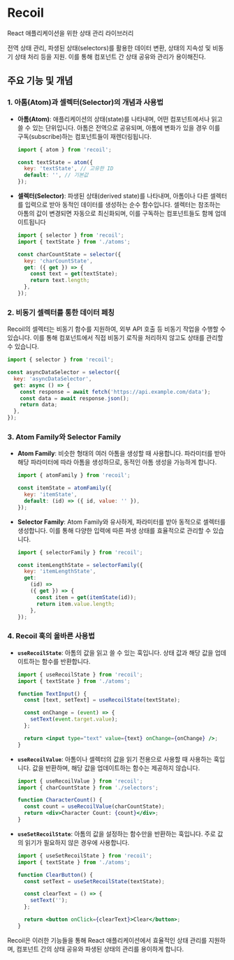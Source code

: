 # Recoil

React 애플리케이션을 위한 상태 관리 라이브러리

전역 상태 관리, 파생된 상태(selectors)를 활용한 데이터 변환, 상태의 지속성 및 비동기 상태 처리 등을 지원.
이를 통해 컴포넌트 간 상태 공유와 관리가 용이해진다.

## 주요 기능 및 개념

### 1. 아톰(Atom)과 셀렉터(Selector)의 개념과 사용법

- **아톰(Atom)**: 애플리케이션의 상태(state)를 나타내며, 어떤 컴포넌트에서나 읽고 쓸 수 있는 단위입니다. 아톰은 전역으로 공유되며, 아톰에 변화가 있을 경우 이를 구독(subscribe)하는 컴포넌트들이 재렌더링됩니다.

  ```jsx
  import { atom } from 'recoil';

  const textState = atom({
    key: 'textState', // 고유한 ID
    default: '', // 기본값
  });
  ```

- **셀렉터(Selector)**: 파생된 상태(derived state)를 나타내며, 아톰이나 다른 셀렉터를 입력으로 받아 동적인 데이터를 생성하는 순수 함수입니다. 셀렉터는 참조하는 아톰의 값이 변경되면 자동으로 최신화되며, 이를 구독하는 컴포넌트들도 함께 업데이트됩니다

  ```jsx
  import { selector } from 'recoil';
  import { textState } from './atoms';

  const charCountState = selector({
    key: 'charCountState',
    get: ({ get }) => {
      const text = get(textState);
      return text.length;
    },
  });
  ```

### 2. 비동기 셀렉터를 통한 데이터 페칭

Recoil의 셀렉터는 비동기 함수를 지원하여, 외부 API 호출 등 비동기 작업을 수행할 수 있습니다. 이를 통해 컴포넌트에서 직접 비동기 로직을 처리하지 않고도 상태를 관리할 수 있습니다.

```jsx
import { selector } from 'recoil';

const asyncDataSelector = selector({
  key: 'asyncDataSelector',
  get: async () => {
    const response = await fetch('https://api.example.com/data');
    const data = await response.json();
    return data;
  },
});
```

### 3. Atom Family와 Selector Family

- **Atom Family**: 비슷한 형태의 여러 아톰을 생성할 때 사용합니다. 파라미터를 받아 해당 파라미터에 따라 아톰을 생성하므로, 동적인 아톰 생성을 가능하게 합니다.

  ```jsx
  import { atomFamily } from 'recoil';

  const itemState = atomFamily({
    key: 'itemState',
    default: (id) => ({ id, value: '' }),
  });
  ```

- **Selector Family**: Atom Family와 유사하게, 파라미터를 받아 동적으로 셀렉터를 생성합니다. 이를 통해 다양한 입력에 따른 파생 상태를 효율적으로 관리할 수 있습니다.

  ```jsx
  import { selectorFamily } from 'recoil';

  const itemLengthState = selectorFamily({
    key: 'itemLengthState',
    get:
      (id) =>
      ({ get }) => {
        const item = get(itemState(id));
        return item.value.length;
      },
  });
  ```

### 4. Recoil 훅의 올바른 사용법

- **`useRecoilState`**: 아톰의 값을 읽고 쓸 수 있는 훅입니다. 상태 값과 해당 값을 업데이트하는 함수를 반환합니다.

  ```jsx
  import { useRecoilState } from 'recoil';
  import { textState } from './atoms';

  function TextInput() {
    const [text, setText] = useRecoilState(textState);

    const onChange = (event) => {
      setText(event.target.value);
    };

    return <input type="text" value={text} onChange={onChange} />;
  }
  ```

- **`useRecoilValue`**: 아톰이나 셀렉터의 값을 읽기 전용으로 사용할 때 사용하는 훅입니다. 값을 반환하며, 해당 값을 업데이트하는 함수는 제공하지 않습니다.

  ```jsx
  import { useRecoilValue } from 'recoil';
  import { charCountState } from './selectors';

  function CharacterCount() {
    const count = useRecoilValue(charCountState);
    return <div>Character Count: {count}</div>;
  }
  ```

- **`useSetRecoilState`**: 아톰의 값을 설정하는 함수만을 반환하는 훅입니다. 주로 값의 읽기가 필요하지 않은 경우에 사용합니다.

  ```jsx
  import { useSetRecoilState } from 'recoil';
  import { textState } from './atoms';

  function ClearButton() {
    const setText = useSetRecoilState(textState);

    const clearText = () => {
      setText('');
    };

    return <button onClick={clearText}>Clear</button>;
  }
  ```

Recoil은 이러한 기능들을 통해 React 애플리케이션에서 효율적인 상태 관리를 지원하며, 컴포넌트 간의 상태 공유와 파생된 상태의 관리를 용이하게 합니다.
